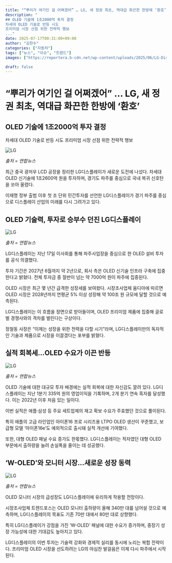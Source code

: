 ```yaml
---
title: "“뿌리가 여기인 걸 어쩌겠어” … LG, 새 정권 최초, 역대급 화끈한 한방에 ‘환호’"
description: "
## OLED 기술에 1조2000억 투자 결정
차세대 OLED 기술로 반등 시도
프리미엄 시장 선점 위한 전략적 행보
..."
date: 2025-07-17T00:31:09+09:00
author: "김한수"
categories: ["자동차"]
tags: ["뉴스", "이슈", "트렌드"]
images: ["https://reportera.b-cdn.net/wp-content/uploads/2025/06/LG-Displays-domestic-investment-1024x576.jpg"]

draft: false
---
```


# “뿌리가 여기인 걸 어쩌겠어” … LG, 새 정권 최초, 역대급 화끈한 한방에 ‘환호’


## OLED 기술에 1조2000억 투자 결정
차세대 OLED 기술로 반등 시도
프리미엄 시장 선점 위한 전략적 행보


![LG](https://reportera.b-cdn.net/wp-content/uploads/2025/06/LG-Displays-domestic-investment-1024x576.jpg)

*출처 = 연합뉴스*

최근 중국 광저우 LCD 공장을 정리한 LG디스플레이가 새로운 도전에 나섰다. 차세대 OLED 신기술에 1조2600억 원을 투자하며, 경기도 파주를 중심으로 국내 복귀 신호탄을 쏘아 올렸다.

이재명 정부 출범 이후 첫 조 단위 민간투자를 선언한 LG디스플레이가 경기 파주를 중심으로 디스플레이 산업의 미래를 다시 그려가고 있다.


## OLED 기술력, 투자로 승부수 던진 LG디스플레이


![LG](https://reportera.b-cdn.net/wp-content/uploads/2025/06/LGD-1-1-1024x683.jpg)

*출처 = 연합뉴스*

LG디스플레이는 지난 17일 이사회를 통해 파주사업장을 중심으로 한 OLED 설비 투자를 공식 의결했다.

투자 기간은 2027년 6월까지 약 2년으로, 회사 측은 OLED 신기술 인프라 구축에 집중한다고 밝혔다. 전체 투자금 중 절반이 넘는 약 7000억 원이 파주에 집중된다.

OLED 시장은 최근 몇 년간 급격한 성장세를 보여왔다. 시장조사업체 옴디아에 따르면 OLED 시장은 2028년까지 연평균 5% 이상 성장해 약 100조 원 규모에 달할 것으로 예측된다.

LG디스플레이는 이 흐름을 정면으로 받아들이며, OLED 프리미엄 제품에 집중해 글로벌 경쟁사와의 격차를 벌린다는 구상이다.

정철동 사장은 “이제는 성장을 위한 전력을 다할 시기”라며, LG디스플레이만의 독자적인 기술과 제품으로 시장을 이끌겠다는 포부를 밝혔다.


## 실적 회복세…OLED 수요가 이끈 반등


![LG](https://reportera.b-cdn.net/wp-content/uploads/2025/06/LGD-2-1-1024x682.jpg)

*출처 = 연합뉴스*

OLED 기술에 대한 대규모 투자 배경에는 실적 회복에 대한 자신감도 깔려 있다. LG디스플레이는 지난 1분기 335억 원의 영업이익을 기록하며, 2개 분기 연속 흑자를 달성했다. 이는 2022년 이후 처음 있는 일이다.

이번 실적은 애플·삼성 등 주요 세트업체의 재고 확보 수요가 주효했던 것으로 풀이된다.

특히 애플의 고급 라인업인 아이폰16 프로 시리즈용 LTPO OLED 생산이 꾸준했고, 보급형 모델 ‘아이폰16e’도 예외적으로 출시돼 실적 개선에 기여했다.

또한, 대형 OLED 패널 수요 증가도 한몫했다. LG디스플레이는 적자였던 대형 OLED 부문에서 출하량을 늘려 손실폭을 줄이는 데 성공했다.


## ‘W-OLED’와 모니터 시장…새로운 성장 동력


![LG](https://reportera.b-cdn.net/wp-content/uploads/2025/06/LGD-1024x677.jpg)

*출처 = 연합뉴스*

OLED 모니터 시장의 급성장도 LG디스플레이에 유리하게 작용할 전망이다.

시장조사업체 트렌드포스는 OLED 모니터 출하량이 올해 340만 대를 넘어설 것으로 예측하며, LG디스플레이의 목표도 기존 70만 대에서 80만 대로 상향했다.

특히 LG디스플레이가 강점을 가진 ‘W-OLED’ 패널에 대한 수요가 증가하며, 중장기 성장 가능성에 대한 기대감도 높아지고 있다.

LG디스플레이의 이번 투자는 기술력 강화와 경제적 실리를 동시에 노리는 복합 전략이다. 프리미엄 OLED 시장을 선도하려는 LG의 야심찬 발걸음은 이제 다시 파주에서 시작된다.
